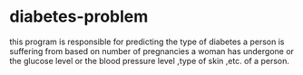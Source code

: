 # diabetes-problem
this program is responsible for predicting the type of diabetes a person is suffering from based on number of pregnancies a woman has undergone or the glucose level or the blood pressure level ,type of skin ,etc. of a person.
